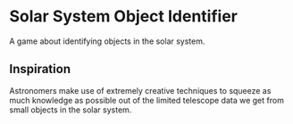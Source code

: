 # Solar System Object Identifier
A game about identifying objects in the solar system.

## Inspiration
Astronomers make use of extremely creative techniques to squeeze as much knowledge as possible out of the limited telescope data we get from small objects in the solar system.
